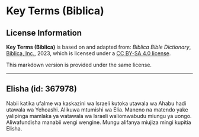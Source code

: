 # Key Terms (Biblica)

## License Information

**Key Terms (Biblica)** is based on and adapted from: _Biblica Bible Dictionary_, [Biblica, Inc.](https://www.biblica.com/), 2023, which is licensed under a [CC BY-SA 4.0 license](https://creativecommons.org/licenses/by-sa/4.0/legalcode.en).

This markdown version is provided under the same license.



--------------------------------

## Elisha (id: 367978)

Nabii katika ufalme wa kaskazini wa Israeli kutoka utawala wa Ahabu hadi utawala wa Yehoashi. Alikuwa mtumishi wa Elia. Maneno na matendo yake yalipinga mamlaka ya watawala wa Israeli waliomwabudu miungu ya uongo. Aliwafundisha manabii wengi wengine. Mungu alifanya miujiza mingi kupitia Elisha.


